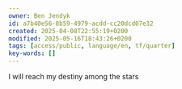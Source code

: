 ```yaml
---
owner: Ben Jendyk
id: a7b40e56-8b59-4979-acdd-cc20dcd07e32
created: 2025-04-08T22:55:19+0200
modified: 2025-05-16T18:43:26+0200
tags: [access/public, language/en, tf/quarter]
key-words: []
---
```


I will reach my destiny among the stars